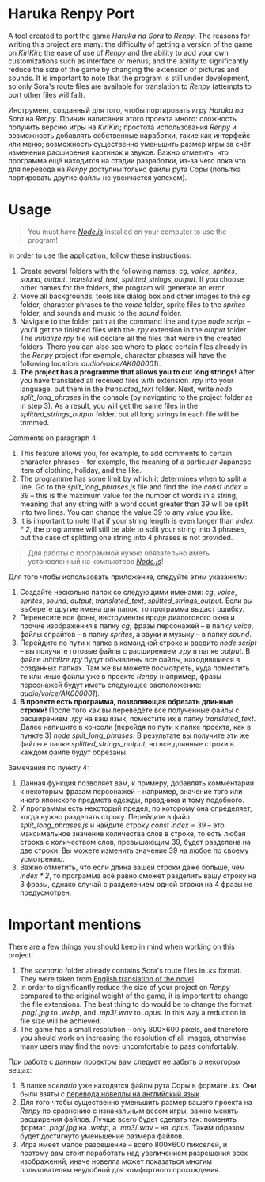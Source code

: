 # Haruka Renpy Port
A tool created to port the game _Haruka na Sora_ to _Renpy_. The reasons for writing this project are many: the difficulty of getting a version of the game on _KiriKiri_; the ease of use of _Renpy_ and the ability to add your own customizations such as interface or menus; and the ability to significantly reduce the size of the game by changing the extension of pictures and sounds. It is important to note that the program is still under development, so only Sora's route files are available for translation to _Renpy_ (attempts to port other files will fail).

Инструмент, созданный для того, чтобы портировать игру _Haruka na Sora_ на _Renpy_. Причин написания этого проекта много: сложность получить версию игры на _KiriKiri_; простота использования _Renpy_ и возможность добавлять собственные наработки, такие как интерфейс или меню; возможность существенно уменьшить размер игры за счёт изменения расширения картинок и звуков. Важно отметить, что программа ещё находится на стадии разработки, из-за чего пока что для перевода на _Renpy_ доступны только файлы рута Соры (попытка портировать другие файлы не увенчается успехом).

# Usage
> You must have [_Node.js_](https://nodejs.org/ru) installed on your computer to use the program!

In order to use the application, follow these instructions:
1. Create several folders with the following names: _cg_, _voice_, _sprites_, _sound_, _output_, _translated_text_, _splitted_strings_output_. If you choose other names for the folders, the program will generate an error.
2. Move all backgrounds, tools like dialog box and other images to the _cg_ folder, character phrases to the _voice_ folder, sprite files to the _sprites_ folder, and sounds and music to the _sound_ folder.
3. Navigate to the folder path at the command line and type _node script_ – you'll get the finished files with the _.rpy_ extension in the _output_ folder. The _initialize.rpy_ file will declare all the files that were in the created folders. There you can also see where to place certain files already in the _Renpy_ project (for example, character phrases will have the following location: _audio/voice/AK000001_).
4. __The project has a programme that allows you to cut long strings!__ After you have translated all received files with extension _.rpy_ into your language, put them in the _translated_text_ folder. Next, write _node split_long_phrases_ in the console (by navigating to the project folder as in step 3). As a result, you will get the same files in the _splitted_strings_output_ folder, but all long strings in each file will be trimmed.

Comments on paragraph 4:
1. This feature allows you, for example, to add comments to certain character phrases – for example, the meaning of a particular Japanese item of clothing, holiday, and the like.
2. The programme has some limit by which it determines when to split a line. Go to the _split_long_phrases.js_ file and find the line _const index = 39_ – this is the maximum value for the number of words in a string, meaning that any string with a word count greater than 39 will be split into two lines. You can change the value 39 to any value you like.
3. It is important to note that if your string length is even longer than _index * 2_, the programme will still be able to split your string into 3 phrases, but the case of splitting one string into 4 phrases is not provided.

> Для работы с программой нужно обязательно иметь установленный на компьютере [_Node.js_](https://nodejs.org/ru)!

Для того чтобы использовать приложение, следуйте этим указаниям:
1. Создайте несколько папок со следующими именами: _cg_, _voice_, _sprites_, _sound_, _output_, _translated_text_, _splitted_strings_output_. Если вы выберете другие имена для папок, то программа выдаст ошибку.
2. Перенесите все фоны, инструменты вроде диалогового окна и прочие изображения в папку _cg_, фразы персонажей – в папку _voice_, файлы спрайтов – в папку _sprites_, а звуки и музыку – в папку _sound_.
3. Перейдите по пути к папке в командной строке и введите _node script_ – вы получите готовые файлы с расширением _.rpy_ в папке _output_. В файле _initialize.rpy_ будут объявлены все файлы, находившиеся в созданных папках. Там же вы можете посмотреть, куда поместить те или иные файлы уже в проекте _Renpy_ (например, фразы персонажей будут иметь следующее расположение: _audio/voice/AK000001_).
4. __В проекте есть программа, позволяющая обрезать длинные строки!__ После того как вы переведёте все полученные файлы с расширением _.rpy_ на ваш язык, поместите их в папку _translated_text_. Далее напишите в консоли (перейдя по пути к папке проекта, как в пункте 3) _node split_long_phrases_. В результате вы получите эти же файлы в папке _splitted_strings_output_, но все длинные строки в каждом файле будут обрезаны.

Замечания по пункту 4:
1. Данная функция позволяет вам, к примеру, добавлять комментарии к некоторым фразам персонажей – например, значение того или иного японского предмета одежды, праздника и тому подобного.
2. У программы есть некоторый предел, по которому она определяет, когда нужно разделять строку. Перейдите в файл _split_long_phrases.js_ и найдите строку _const index = 39_ – это максимальное значение количества слов в строке, то есть любая строка с количеством слов, превышающим 39, будет разделена на две строки. Вы можете изменить значение 39 на любое по своему усмотрению.
3. Важно отметить, что если длина вашей строки даже больше, чем _index * 2_, то программа всё равно сможет разделить вашу строку на 3 фразы, однако случай с разделением одной строки на 4 фразы не предусмотрен.

# Important mentions
There are a few things you should keep in mind when working on this project:
1. The _scenario_ folder already contains Sora's route files in _.ks_ format. They were taken from [English translation of the novel](https://trjr.wordpress.com/download/).
2. In order to significantly reduce the size of your project on _Renpy_ compared to the original weight of the game, it is important to change the file extensions. The best thing to do would be to change the format _.png_/_.jpg_ to _.webp_, and _.mp3_/_.wav_ to _.opus_. In this way a reduction in file size will be achieved.
3. The game has a small resolution – only 800×600 pixels, and therefore you should work on increasing the resolution of all images, otherwise many users may find the novel uncomfortable to pass comfortably.

При работе с данным проектом вам следует не забыть о некоторых вещах:
1. В папке _scenario_ уже находятся файлы рута Соры в формате _.ks_. Они были взяты с [перевода новеллы на английский язык](https://trjr.wordpress.com/download/).
2. Для того чтобы существенно уменьшить размер вашего проекта на _Renpy_ по сравнению с изначальным весом игры, важно менять расширения файлов. Лучше всего будет сделать так: поменять формат _.png_/_.jpg_ на _.webp_, а _.mp3_/_.wav_ – на _.opus_. Таким образом будет достигнуто уменьшение размера файлов.
3. Игра имеет малое разрешение – всего 800×600 пикселей, и поэтому вам стоит поработать над увеличением разрешения всех изображений, иначе новелла может показаться многим пользователям неудобной для комфортного прохождения.
